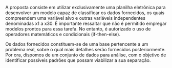 
A proposta consiste em utilizar exclusivamente uma planilha eletrônica para desenvolver um modelo capaz de classificar os dados fornecidos, os quais compreendem uma variável alvo e outras variáveis independentes denominadas x1 a x30. É importante ressaltar que não é permitido empregar modelos prontos para essa tarefa. No entanto, é autorizado o uso de operadores matemáticos e condicionais (if-then-else).

Os dados fornecidos constituem-se de uma base pertencente a um problema real, sobre o qual mais detalhes serão fornecidos posteriormente. Por ora, dispomos de um conjunto de dados para análise, com o objetivo de identificar possíveis padrões que possam viabilizar a sua separação.
